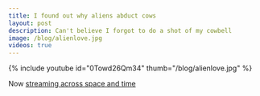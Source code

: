 ```yaml
---
title: I found out why aliens abduct cows
layout: post
description: Can't believe I forgot to do a shot of my cowbell
image: /blog/alienlove.jpg
videos: true
---
```


{% include youtube id="0Towd26Qm34" thumb="/blog/alienlove.jpg" %}

Now [streaming across space and time](https://olifro.st/stream) 